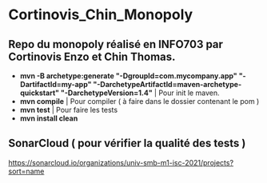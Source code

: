 # Cortinovis_Chin_Monopoly
## Repo du monopoly réalisé en INFO703 par Cortinovis Enzo et Chin Thomas.

- **mvn -B archetype:generate "-DgroupId=com.mycompany.app" "-DartifactId=my-app" "-DarchetypeArtifactId=maven-archetype-quickstart" "-DarchetypeVersion=1.4"**
 | Pour init le maven.
- **mvn compile**
| Pour compiler ( à faire dans le dossier contenant le pom )
- **mvn test**
| Pour faire les tests
- **mvn install clean**

## SonarCloud ( pour vérifier la qualité des tests )
https://sonarcloud.io/organizations/univ-smb-m1-isc-2021/projects?sort=name


 